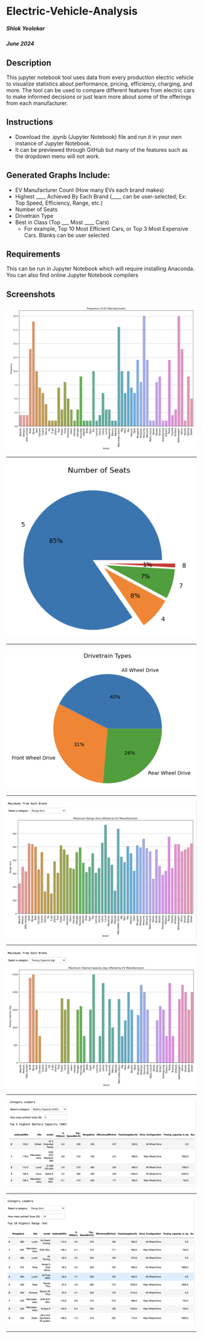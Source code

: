 # Electric-Vehicle-Analysis
##### Shlok Yeolekar
##### June 2024

## Description
This jupyter notebook tool uses data from every production electric vehicle to visualize statistics about performance, pricing, efficiency, charging, and more. The tool can be used to compare different features from electric cars to make informed decisions or just learn more about some of the offerings from each manufacturer. 


## Instructions
- Download the .ipynb (Jupyter Notebook) file and run it in your own instance of Jupyter Notebook.
- It can be previewed through GitHub but many of the features such as the dropdown menu will not work. 

## Generated Graphs Include: 
- EV Manufacturer Count (How many EVs each brand makes)
- Highest ____ Achieved By Each Brand (____ can be user-selected; Ex: Top Speed, Efficiency, Range, etc.)
- Number of Seats
- Drivetrain Type
- Best in Class (Top ___ Most ____ Cars)
  - For example, Top 10 Most Efficient Cars, or Top 3 Most Expensive Cars. Blanks can be user selected

## Requirements
This can be run in Jupyter Notebook which will require installing Anaconda. You can also find online Jupyter Notebook compilers

## Screenshots
![EV Manufacturer Count](Screenshots/freq.png)
___
![Seat Count](Screenshots/seats.png)
___
![Drivetrain Type Count](Screenshots/drivetrain.png)
___
![Best Brands](Screenshots/brandmax1.png)
___
![Best Brands](Screenshots/brandmax2.png)
___
![BestInClass1](Screenshots/leaders1.png)
___
![BestInClass2](Screenshots/leaders2.png)
___
